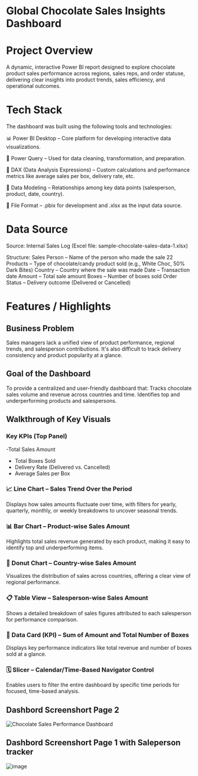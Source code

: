 # Global Chocolate Sales Insights Dashboard

# Project Overview
A dynamic, interactive Power BI report designed to explore chocolate product sales performance across regions, sales reps, and order statuse, delivering clear insights into product trends, sales efficiency, and operational outcomes.
# Tech Stack
The dashboard was built using the following tools and technologies:

📊 Power BI Desktop – Core platform for developing interactive data visualizations.

🧹 Power Query – Used for data cleaning, transformation, and preparation.

🧠 DAX (Data Analysis Expressions) – Custom calculations and performance metrics like average sales per box, delivery rate, etc.

🧩 Data Modeling – Relationships among key data points (salesperson, product, date, country).

📁 File Format – .pbix for development and .xlsx as the input data source.

# Data Source
Source: Internal Sales Log (Excel file: sample-chocolate-sales-data-1.xlsx)

Structure:
Sales Person – Name of the person who made the sale
22 Products – Type of chocolate/candy product sold (e.g., White Choc,  50% Dark Bites)
Country – Country where the sale was made
Date – Transaction date
Amount – Total sale amount
Boxes – Number of boxes sold
Order Status – Delivery outcome (Delivered or Cancelled)

# Features / Highlights
##  Business Problem
Sales managers lack a unified view of product performance, regional trends, and salesperson contributions. It's also difficult to track delivery consistency and product popularity at a glance.
## Goal of the Dashboard
To provide a centralized and user-friendly dashboard that:
Tracks chocolate sales volume and revenue across countries and time.
Identifies top and underperforming products and salespersons.
## Walkthrough of Key Visuals
### Key KPIs (Top Panel)

-Total Sales Amount
- Total Boxes Sold
- Delivery Rate (Delivered vs. Cancelled)
- Average Sales per Box

### 📈 Line Chart – Sales Trend Over the Period
Displays how sales amounts fluctuate over time, with filters for yearly, quarterly, monthly, or weekly breakdowns to uncover seasonal trends.

### 📊 Bar Chart – Product-wise Sales Amount
Highlights total sales revenue generated by each product, making it easy to identify top and underperforming items.

### 🍩 Donut Chart – Country-wise Sales Amount
Visualizes the distribution of sales across countries, offering a clear view of regional performance.

### 📋 Table View – Salesperson-wise Sales Amount
Shows a detailed breakdown of sales figures attributed to each salesperson for performance comparison.

### 📌 Data Card (KPI) – Sum of Amount and Total Number of Boxes
Displays key performance indicators like total revenue and number of boxes sold at a glance.

### 🗓️ Slicer – Calendar/Time-Based Navigator Control
Enables users to filter the entire dashboard by specific time periods for focused, time-based analysis.

## Dashbord Screenshort Page 2
  
![Chocolate Sales Performance Dashboard](https://github.com/user-attachments/assets/362ec4e0-cb39-4c16-a408-3b05f1a4859b)
## Dashbord Screenshort Page 1 with Saleperson tracker
![image](https://github.com/user-attachments/assets/7d58a0cd-9263-4387-a95e-a610d3a0e17b)

